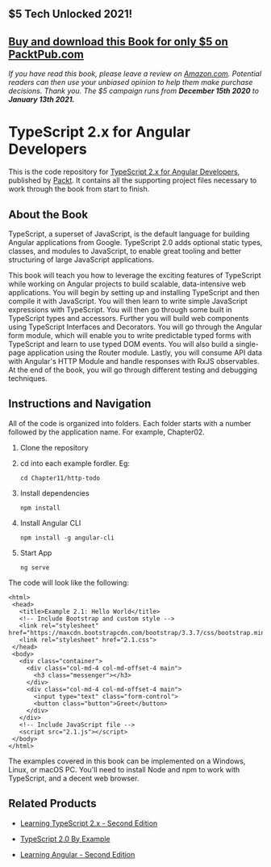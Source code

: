 ## $5 Tech Unlocked 2021!
[Buy and download this Book for only $5 on PacktPub.com](https://www.packtpub.com/product/typescript-2-x-for-angular-developers/9781786460554)
-----
*If you have read this book, please leave a review on [Amazon.com](https://www.amazon.com/gp/product/1786460556).     Potential readers can then use your unbiased opinion to help them make purchase decisions. Thank you. The $5 campaign         runs from __December 15th 2020__ to __January 13th 2021.__*

# TypeScript 2.x for Angular Developers
This is the code repository for [TypeScript 2.x for Angular Developers](https://www.packtpub.com/web-development/typescript-angular-developers?utm_source=github&utm_medium=repository&utm_campaign=9781786460554), published by [Packt](https://www.packtpub.com/?utm_source=github). It contains all the supporting project files necessary to work through the book from start to finish.
## About the Book
TypeScript, a superset of JavaScript, is the default language for building Angular applications from Google. TypeScript 2.0 adds optional static types, classes, and modules to JavaScript, to enable great tooling and better structuring of large JavaScript applications.

This book will teach you how to leverage the exciting features of TypeScript while working on Angular projects to build scalable, data-intensive web applications. You will begin by setting up and installing TypeScript and then compile it with JavaScript. You will then learn to write simple JavaScript expressions with TypeScript. You will then go through some built in TypeScript types and accessors. Further you will build web components using TypeScript Interfaces and Decorators. You will go through the Angular form module, which will enable you to write predictable typed forms with TypeScript and learn to use typed DOM events. You will also build a single-page application using the Router module. Lastly, you will consume API data with Angular's HTTP Module and handle responses with RxJS observables. At the end of the book, you will go through different testing and debugging techniques.
## Instructions and Navigation
All of the code is organized into folders. Each folder starts with a number followed by the application name. For example, Chapter02.

1) Clone the repository
2) cd into each example fordler. Eg:

    ```cd Chapter11/http-todo```

3) Install dependencies

    ```npm install```

4) Install Angular CLI

    ```npm install -g angular-cli```

5) Start App

    ```ng serve```

The code will look like the following:
```
<html>
 <head>
   <title>Example 2.1: Hello World</title>
   <!-- Include Bootstrap and custom style -->
   <link rel="stylesheet" href="https://maxcdn.bootstrapcdn.com/bootstrap/3.3.7/css/bootstrap.min.css">
   <link rel="stylesheet" href="2.1.css">
 </head>
 <body>
   <div class="container">
     <div class="col-md-4 col-md-offset-4 main">
       <h3 class="messenger"></h3>
     </div>
     <div class="col-md-4 col-md-offset-4 main">
       <input type="text" class="form-control">
       <button class="button">Greet</button>
     </div>
   </div>
   <!-- Include JavaScript file -->
   <script src="2.1.js"></script>
 </body>
</html>
```

The examples covered in this book can be implemented on a Windows, Linux, or macOS PC. You'll need to install Node and npm to work with TypeScript, and a decent web browser.

## Related Products
* [Learning TypeScript 2.x - Second Edition](https://www.packtpub.com/application-development/learning-typescript-2x-second-edition?utm_source=github&utm_medium=repository&utm_campaign=9781788391474)

* [TypeScript 2.0 By Example](https://www.packtpub.com/application-development/typescript-20-example?utm_source=github&utm_medium=repository&utm_campaign=9781787280038)

* [Learning Angular - Second Edition](https://www.packtpub.com/web-development/learning-angular-second-edition?utm_source=github&utm_medium=repository&utm_campaign=9781787124929)



